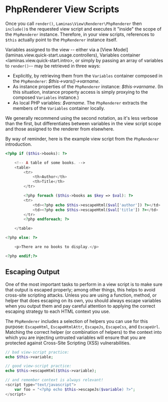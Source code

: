 # PhpRenderer View Scripts

Once you call `render()`, `Laminas\View\Renderer\PhpRenderer` then `include()`s the requested view
script and executes it "inside" the scope of the `PhpRenderer` instance. Therefore, in your view
scripts, references to `$this` actually point to the `PhpRenderer` instance itself.

Variables assigned to the view -- either via a \[View
Model\](laminas.view.quick-start.usage.controllers), Variables container
&lt;laminas.view.quick-start.intro&gt;, or simply by passing an array of variables to `render()`-- may
be retrieved in three ways:

- Explicitly, by retrieving them from the `Variables` container composed in the `PhpRenderer`:
*$this-&gt;vars()-&gt;varname*.
- As instance properties of the `PhpRenderer` instance: *$this-&gt;varname*. (In this situation,
instance property access is simply proxying to the composed `Variables` instance.)
- As local PHP variables: *$varname*. The `PhpRenderer` extracts the members of the `Variables`
container locally.

We generally recommend using the second notation, as it's less verbose than the first, but
differentiates between variables in the view script scope and those assigned to the renderer from
elsewhere.

By way of reminder, here is the example view script from the `PhpRenderer` introduction.

```php
<?php if ($this->books): ?>

    <!-- A table of some books. -->
    <table>
        <tr>
            <th>Author</th>
            <th>Title</th>
        </tr>

        <?php foreach ($this->books as $key => $val): ?>
        <tr>
            <td><?php echo $this->escapeHtml($val['author']) ?></td>
            <td><?php echo $this->escapeHtml($val['title']) ?></td>
        </tr>
        <?php endforeach; ?>

    </table>

<?php else: ?>

    <p>There are no books to display.</p>

<?php endif;?>
```

## Escaping Output

One of the most important tasks to perform in a view script is to make sure that output is escaped
properly; among other things, this helps to avoid cross-site scripting attacks. Unless you are using
a function, method, or helper that does escaping on its own, you should always escape variables when
you output them and pay careful attention to applying the correct escaping strategy to each HTML
context you use.

The `PhpRenderer` includes a selection of helpers you can use for this purpose: `EscapeHtml`,
`EscapeHtmlAttr`, `EscapeJs`, `EscapeCss`, and `EscapeUrl`. Matching the correct helper (or
combination of helpers) to the context into which you are injecting untrusted variables will ensure
that you are protected against Cross-Site Scripting (XSS) vulnerabilities.

```php
// bad view-script practice:
echo $this->variable;

// good view-script practice:
echo $this->escapeHtml($this->variable);

// and remember context is always relevant!
<script type="text/javascript">
    var foo = "<?php echo $this->escapeJs($variable) ?>";
</script>
```
